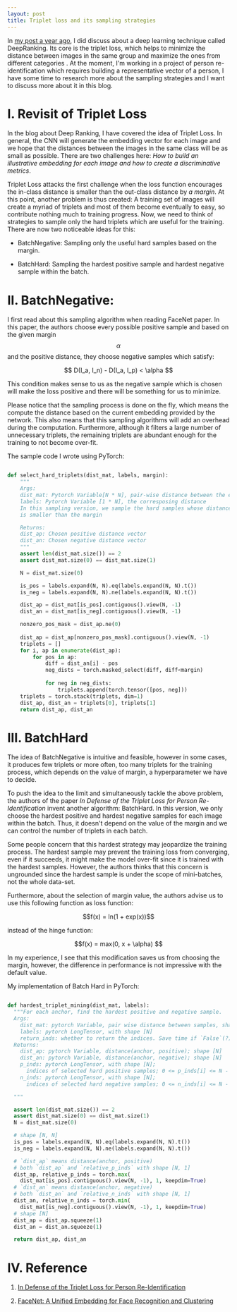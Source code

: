 ```yaml
---
layout: post
title: Triplet loss and its sampling strategies
---
```


In [my post a year ago](https://minhhoangbui.github.io/2018-03-20-image-similarity/), I did discuss about a deep 
learning technique called DeepRanking. Its core is the triplet loss, which helps to minimize the distance between images 
in the same group and maximize the ones from different categories . At the moment, I'm working in a project of person 
re-identification which requires building a representative vector of a person, I have some time to research more about 
the sampling strategies and I want to discuss more about it in this blog.

# I. Revisit of Triplet Loss

In the blog about Deep Ranking, I have covered the idea of Triplet Loss. In general, the CNN will generate the embedding 
vector for each image and we hope that the distances between the images in the same class will be as small as possible. 
There are two challenges here: *How to build an illustrative embedding for each image and how to create a 
discriminative metrics*.

Triplet Loss attacks the first challenge when the loss function encourages the in-class distance is smaller than the 
out-class distance by *a margin*. At this point, another problem is thus created: A training set of images will create 
a myriad of triplets and most of them become eventually to easy, so contribute nothing much to training progress. Now, 
we need to think of strategies to sample only the hard triplets which are useful for the training. There are now two 
noticeable ideas for this:

- BatchNegative: Sampling only the useful hard samples based on the margin.

- BatchHard: Sampling the hardest positive sample and hardest negative sample within the batch.

# II. BatchNegative:

I first read about this sampling algorithm when reading FaceNet paper. In this paper, the authors choose every possible 
positive sample and based on the given margin $$\alpha$$ and the positive distance, they choose negative samples which 
satisfy:

<p align='center'> $$ D(I_a, I_n) - D(I_a, I_p) < \alpha $$ </p>

This condition makes sense to us as the negative sample which is chosen will make the loss positive and there will be 
something for us to minimize.

Please notice that the sampling process is done on the fly, which means the compute the distance based on the current 
embedding provided by the network. This also means that this sampling algorithms will add an overhead during the 
computation. Furthermore, although it filters a large number of unnecessary triplets, the remaining triplets are 
abundant enough for the training to not become over-fit.

The sample code I wrote using PyTorch:

```python

def select_hard_triplets(dist_mat, labels, margin):
    """
    Args:
    dist_mat: Pytorch Variable[N * N], pair-wise distance between the embedding
    labels: Pytorch Variable [1 * N], the corresposing distance
    In this sampling version, we sample the hard samples whose distance difference 
    is smaller than the margin

    Returns:
    dist_ap: Chosen positive distance vector
    dist_an: Chosen negative distance vector
    """
    assert len(dist_mat.size()) == 2
    assert dist_mat.size(0) == dist_mat.size(1)

    N = dist_mat.size(0)

    is_pos = labels.expand(N, N).eq(labels.expand(N, N).t())
    is_neg = labels.expand(N, N).ne(labels.expand(N, N).t())

    dist_ap = dist_mat[is_pos].contiguous().view(N, -1)
    dist_an = dist_mat[is_neg].contiguous().view(N, -1)

    nonzero_pos_mask = dist_ap.ne(0)
    
    dist_ap = dist_ap[nonzero_pos_mask].contiguous().view(N, -1)
    triplets = []
    for i, ap in enumerate(dist_ap):
        for pos in ap:
            diff = dist_an[i] - pos
            neg_dists = torch.masked_select(diff, diff<margin)
            
            for neg in neg_dists:
                triplets.append(torch.tensor([pos, neg]))
    triplets = torch.stack(triplets, dim=1)
    dist_ap, dist_an = triplets[0], triplets[1]
    return dist_ap, dist_an
```

# III. BatchHard

The idea of BatchNegative is intuitive and feasible, however in some cases, it produces few triplets or more often, too 
many triplets for the training process, which depends on the value of margin, a hyperparameter we have to decide.

To push the idea to the limit and simultaneously tackle the above problem, the authors of the paper *In Defense of the 
Triplet Loss for Person Re-Identification* invent another algorithm: BatchHard. In this version, we only choose the 
hardest positive and hardest negative samples for each image within the batch. Thus, it doesn't depend on the value of 
the margin and we can control the number of triplets in each batch. 

Some people concern that this hardest strategy may jeopardize the training process. The hardest sample may prevent the 
training loss from converging, even if it succeeds, it might make the model over-fit since it is trained with the 
hardest samples. However, the authors thinks that this concern is ungrounded since the hardest sample is under the 
scope of mini-batches, not the whole data-set.

Furthermore, about the selection of margin value, the authors advise us to use this following function as loss function: 

<p align='center'> $$f(x) = ln(1 + exp(x))$$ </p>

instead of the hinge function:

<p align='center'> $$f(x) = max(0, x + \alpha) $$ </p>

In my experience, I see that this modification saves us from choosing the margin, however, the difference in performance 
is not impressive with the default value.

My implementation of Batch Hard in PyTorch:

```python

def hardest_triplet_mining(dist_mat, labels):
  """For each anchor, find the hardest positive and negative sample.
  Args:
    dist_mat: pytorch Variable, pair wise distance between samples, shape [N, N]
    labels: pytorch LongTensor, with shape [N]
    return_inds: whether to return the indices. Save time if `False`(?)
  Returns:
    dist_ap: pytorch Variable, distance(anchor, positive); shape [N]
    dist_an: pytorch Variable, distance(anchor, negative); shape [N]
    p_inds: pytorch LongTensor, with shape [N]; 
      indices of selected hard positive samples; 0 <= p_inds[i] <= N - 1
    n_inds: pytorch LongTensor, with shape [N];
      indices of selected hard negative samples; 0 <= n_inds[i] <= N - 1

  """

  assert len(dist_mat.size()) == 2
  assert dist_mat.size(0) == dist_mat.size(1)
  N = dist_mat.size(0)

  # shape [N, N]
  is_pos = labels.expand(N, N).eq(labels.expand(N, N).t())
  is_neg = labels.expand(N, N).ne(labels.expand(N, N).t())

  # `dist_ap` means distance(anchor, positive)
  # both `dist_ap` and `relative_p_inds` with shape [N, 1]
  dist_ap, relative_p_inds = torch.max(
    dist_mat[is_pos].contiguous().view(N, -1), 1, keepdim=True)
  # `dist_an` means distance(anchor, negative)
  # both `dist_an` and `relative_n_inds` with shape [N, 1]
  dist_an, relative_n_inds = torch.min(
    dist_mat[is_neg].contiguous().view(N, -1), 1, keepdim=True)
  # shape [N]
  dist_ap = dist_ap.squeeze(1)
  dist_an = dist_an.squeeze(1)

  return dist_ap, dist_an
```

# IV. Reference

1. [In Defense of the Triplet Loss for Person Re-Identification](https://arxiv.org/pdf/1703.07737.pdf)

2. [FaceNet: A Unified Embedding for Face Recognition and Clustering](https://arxiv.org/pdf/1503.03832.pdf)

